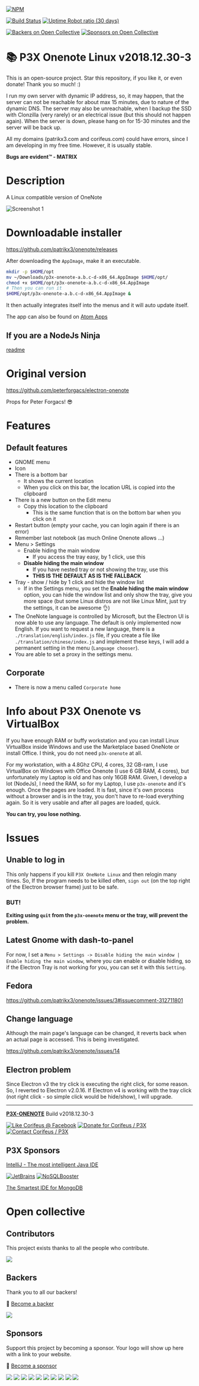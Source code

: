 [//]: #@corifeus-header
  
[![NPM](https://nodei.co/npm/p3x-onenote.png?downloads=true&downloadRank=true&stars=true)](https://www.npmjs.com/package/p3x-onenote/)

  [![Build Status](https://travis-ci.org/patrikx3/onenote.svg?branch=master)](https://travis-ci.org/patrikx3/onenote) 
[![Uptime Robot ratio (30 days)](https://img.shields.io/uptimerobot/ratio/m780749701-41bcade28c1ea8154eda7cca.svg)](https://uptimerobot.patrikx3.com/)

 [![Backers on Open Collective](https://opencollective.com/p3x-onenote/backers/badge.svg)](#backers) [![Sponsors on Open Collective](https://opencollective.com/p3x-onenote/sponsors/badge.svg)](#sponsors) 


 
# 📚 P3X Onenote Linux v2018.12.30-3  

This is an open-source project. Star this repository, if you like it, or even donate! Thank you so much! :)

I run my own server with dynamic IP address, so, it may happen, that the server can not be reachable for about max 15 minutes, due to nature of the dynamic DNS. The server may also be unreachable, when I backup the SSD with Clonzilla (very rarely) or an electrical issue (but this should not happen again). When the server is down, please hang on for 15-30 minutes and the server will be back up.

All my domains (patrikx3.com and corifeus.com) could have errors, since I am developing in my free time. However, it is usually stable.

**Bugs are evident™ - MATRIX️**

    



# Description  

                        
[//]: #@corifeus-header:end

A Linux compatible version of OneNote


![Screenshot 1](https://cdn.corifeus.com/git/onenote/artifacts/screenshot/screenshot-1.png)

# Downloadable installer

https://github.com/patrikx3/onenote/releases

After downloading the ```AppImage```, make it an executable.
```bash
mkdir -p $HOME/opt
mv ~/Downloads/p3x-onenote-a.b.c-d-x86_64.AppImage $HOME/opt/
chmod +x $HOME/opt/p3x-onenote-a.b.c-d-x86_64.AppImage
# Then you can run it
$HOME/opt/p3x-onenote-a.b.c-d-x86_64.AppImage &
```

It then actually integrates itself into the menus and it will auto update itself.

The app can also be found on [Atom Apps](https://electronjs.org/apps/p3x-onenote)

<!--

If you want to install it on NodeJs instead of the AppImage, it is deprecated, but available [here](https://github.com/patrikx3/onenote/blob/c78e77c540e21b89e0e063cd50a10707faae722e/README.md#cli-install)

## Important Note

Check the ```Keep me signed in``` checkbox when entering your password then choose any page (but not a notebook) after logging in. This will keep you logged in.


**Do not install this app using the Command Line Interface (CLI) as it is deprecated**

The ```CLI``` installation does not always work due the updating of Linux distros.  Is is possible the ```configstore``` only works with ```sudo```, so use the ```released``` ```AppImage``` instead!

Installation of ```NodeJs``` is not necessary since the ```AppImage``` includes all dependencies.

```bash
# If this weird NPM error is encountered, do the following:
node -v
# make sure the node version is above 8.9.0
sudo npm install -g p3x-onenote --unsafe-perm=true --allow-root
p3x-onenote
```

Logout and relogin, and a menu will now appear.
-->

## If you are a NodeJs Ninja

[readme](artifacts/npm.md)

# Original version

https://github.com/peterforgacs/electron-onenote

Props for Peter Forgacs! 😎

# Features

## Default features

* GNOME menu <!-- (`````~/.local/share/applications/p3x-onenote.desktop`````) -->
* Icon
* There is a bottom bar
  * It shows the current location
  * When you click on this bar, the location URL is copied into the clipboard
* There is a new button on the Edit menu
  * Copy this location to the clipboard
    * This is the same function that is on the bottom bar when you click on it
* Restart button (empty your cache, you can login again if there is an error)
* Remember last notebook (as much Online Onenote allows ...)
* Menu > Settings 
  * Enable hiding the main window
    * If you access the tray easy, by 1 click, use this
  * **Disable hiding the main window**
    * If you have nested tray or not showing the tray, use this
    * **THIS IS THE DEFAULT AS IS THE FALLBACK**
* Tray - show / hide by 1 click and hide the window list
  * If in the Settings menu, you set the **Enable hiding the main window** option, you can hide the window list and only show the tray, give you more space (but some Linux distros are not like Linux Mint, just try the settings, it can be awesome 👌)
* The OneNote language is controlled by Microsoft, but the Electron UI is now able to use any language. The default is only implemented now English. If you want to request a new language, there is a `./translation/english/index.js` file, if you create a file like `./translation/chinese/index.js` and implement these keys, I will add a permanent setting in the menu (`Language chooser`).
* You are able to set a proxy in the settings menu.

<!--
* Loads last visibility state
-->

## Corporate

* There is now a menu called ```Corporate home```

# Info about P3X Onenote vs VirtualBox

If you have enough RAM or buffy workstation and you can install Linux VirtualBox inside Windows and use the Marketplace based OneNote or install Office. I think, you do not need  ```p3x-onenote``` at all.  

For my workstation, with a 4.8Ghz CPU, 4 cores, 32 GB-ram, I use VirtualBox on Windows with Office Onenote (I use 6 GB RAM, 4 cores), but unfortunately my Laptop is old and has only 16GB RAM. Given, I develop a lot (NodeJs), I need the RAM, so for my Laptop, I use ```p3x-onenote``` and it's enough. Once the pages are loaded. It is fast, since it's own process without a browser and is in the tray, you don't have to re-load everything again. So it is very usable and after all pages are loaded, quick.

**You can try, you lose nothing.**

# Issues

## Unable to log in

This only happens if you kill ```P3X OneNote Linux``` and then relogin many times. So, If the program needs to be killed often, ```sign out``` (on the top right of the Electron browser frame) just to be safe.

### BUT!

**Exiting using ```quit``` from the ```p3x-onenote``` menu or the tray, will prevent the problem.**

## Latest Gnome with dash-to-panel

For now, I set a `Menu > Settings -> Disable hiding the main window | Enable hiding the main window`, where you can enable or disable hiding, so if the Electron Tray is not working for you, you can set it with this `Setting`.

## Fedora

https://github.com/patrikx3/onenote/issues/3#issuecomment-312711801

## Change language

Although the main page's language can be changed, it reverts back when an actual page is accessed.
This is being investigated.

https://github.com/patrikx3/onenote/issues/14

## Electron problem
Since Electron v3 the try click is executing the right click, for some reason. So, I reverted to Electron v2.0.16. If Electron v4 is working with the tray click (not right click - so simple click would be hide/show), I will upgrade.  

[//]: #@corifeus-footer

---

[**P3X-ONENOTE**](https://pages.corifeus.com/onenote) Build v2018.12.30-3 

[![Like Corifeus @ Facebook](https://img.shields.io/badge/LIKE-Corifeus-3b5998.svg)](https://www.facebook.com/corifeus.software) [![Donate for Corifeus / P3X](https://img.shields.io/badge/Donate-Corifeus-003087.svg)](https://www.paypal.com/cgi-bin/webscr?cmd=_s-xclick&hosted_button_id=QZVM4V6HVZJW6)  [![Contact Corifeus / P3X](https://img.shields.io/badge/Contact-P3X-ff9900.svg)](https://www.patrikx3.com/en/front/contact) 


## P3X Sponsors

[IntelliJ - The most intelligent Java IDE](https://www.jetbrains.com)
  
[![JetBrains](https://cdn.corifeus.com/assets/svg/jetbrains-logo.svg)](https://www.jetbrains.com/) [![NoSQLBooster](https://cdn.corifeus.com/assets/png/nosqlbooster-70x70.png)](https://www.nosqlbooster.com/)

[The Smartest IDE for MongoDB](https://www.nosqlbooster.com)
  
  


# Open collective

## Contributors

This project exists thanks to all the people who contribute.  
   
<a href="https://github.com/patrikx3/onenote/graphs/contributors"><img src="https://opencollective.com/p3x-onenote/contributors.svg?width=890&button=false" /></a>


## Backers

Thank you to all our backers!   
  
🙏 [Become a backer](https://opencollective.com/p3x-onenote#backer)
  
<a href="https://opencollective.com/p3x-onenote#backers" target="_blank"><img src="https://opencollective.com/p3x-onenote/backers.svg?width=890"></a>


## Sponsors

Support this project by becoming a sponsor. Your logo will show up here with a link to your website. 
  
🙏 [Become a sponsor](https://opencollective.com/p3x-onenote#sponsor)  
  
<a href="https://opencollective.com/p3x-onenote/sponsor/0/website" target="_blank"><img src="https://opencollective.com/p3x-onenote/sponsor/0/avatar.svg"></a>
<a href="https://opencollective.com/p3x-onenote/sponsor/1/website" target="_blank"><img src="https://opencollective.com/p3x-onenote/sponsor/1/avatar.svg"></a>
<a href="https://opencollective.com/p3x-onenote/sponsor/2/website" target="_blank"><img src="https://opencollective.com/p3x-onenote/sponsor/2/avatar.svg"></a>
<a href="https://opencollective.com/p3x-onenote/sponsor/3/website" target="_blank"><img src="https://opencollective.com/p3x-onenote/sponsor/3/avatar.svg"></a>
<a href="https://opencollective.com/p3x-onenote/sponsor/4/website" target="_blank"><img src="https://opencollective.com/p3x-onenote/sponsor/4/avatar.svg"></a>
<a href="https://opencollective.com/p3x-onenote/sponsor/5/website" target="_blank"><img src="https://opencollective.com/p3x-onenote/sponsor/5/avatar.svg"></a>
<a href="https://opencollective.com/p3x-onenote/sponsor/6/website" target="_blank"><img src="https://opencollective.com/p3x-onenote/sponsor/6/avatar.svg"></a>
<a href="https://opencollective.com/p3x-onenote/sponsor/7/website" target="_blank"><img src="https://opencollective.com/p3x-onenote/sponsor/7/avatar.svg"></a>
<a href="https://opencollective.com/p3x-onenote/sponsor/8/website" target="_blank"><img src="https://opencollective.com/p3x-onenote/sponsor/8/avatar.svg"></a>
<a href="https://opencollective.com/p3x-onenote/sponsor/9/website" target="_blank"><img src="https://opencollective.com/p3x-onenote/sponsor/9/avatar.svg"></a>
        
 

[//]: #@corifeus-footer:end
